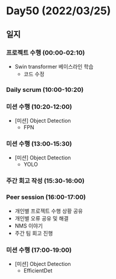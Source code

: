 # Day50 (2022/03/25)

## 일지

### 프로젝트 수행 (00:00-02:10)

  * Swin transformer 베이스라인 학습
    * 코드 수정

### Daily scrum (10:00-10:20)

### 미션 수행 (10:20-12:00)

  * [미션] Object Detection
    * FPN

### 미션 수행 (13:00-15:30)

  * [미션] Object Detection
    * YOLO

### 주간 회고 작성 (15:30-16:00)

### Peer session (16:00-17:00)

  * 개인별 프로젝트 수행 상황 공유
  * 개인별 오류 공유 및 해결
  * NMS 이야기
  * 주간 팀 회고 진행

### 미션 수행 (17:00-19:00)

  * [미션] Object Detection
    * EfficientDet
